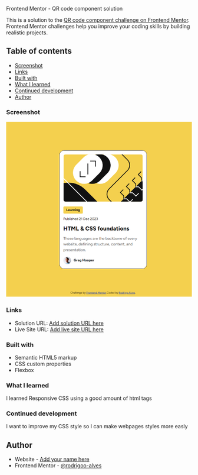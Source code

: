  Frontend Mentor - QR code component solution

This is a solution to the [QR code component challenge on Frontend Mentor](https://www.frontendmentor.io/challenges/qr-code-component-iux_sIO_H). Frontend Mentor challenges help you improve your coding skills by building realistic projects. 

## Table of contents
  - [Screenshot](#screenshot)
  - [Links](#links)
  - [Built with](#built-with)
  - [What I learned](#what-i-learned)
  - [Continued development](#continued-development)
  - [Author](#author)

### Screenshot

![Blog preview card](image.png)

### Links

- Solution URL: [Add solution URL here](https://www.frontendmentor.io/solutions/i-used-plain-css-and-html-JeqEqJcvHH)
- Live Site URL: [Add live site URL here](https://rodrigoo-alves.github.io/qr-code-component-main/)

### Built with

- Semantic HTML5 markup
- CSS custom properties
- Flexbox

### What I learned

I learned Responsive CSS using a good amount of html tags

### Continued development

I want to improve my CSS style so I can make webpages styles more easly

## Author

- Website - [Add your name here](https://www.your-site.com)
- Frontend Mentor - [@rodrigoo-alves](https://www.frontendmentor.io/profile/yourusername)
